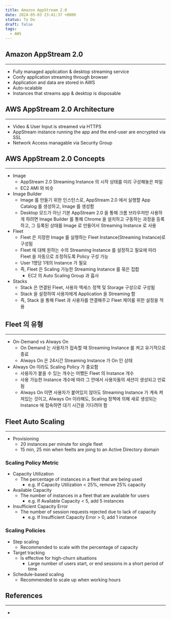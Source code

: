 ```yaml
---
title: Amazon AppStream 2.0
date: 2024-05-03 23:41:37 +0800
status: To Do
draft: false
tags:
  - AWS
---
```

## Amazon AppStream 2.0
---
 - Fully managed application & desktop streaming service
 - Confy application streaming through browser
 - Application and data are stored in AWS
 - Auto-scalable
 - Instances that streams app & desktop is disposable

## AWS AppStream 2.0 Architecture
---
 - Video & User Input is streamed via HTTPS
 - AppStream instance running the app and the end-user are encrypted via SSL
 - Network Access managable via Security Group

## AWS AppStream 2.0 Concepts
---
 - Image
    - AppStream 2.0 Streaming Instance 의 시작 상태를 미리 구성해놓은 파일
    - EC2 AMI 와 비슷
 - Image Builder
    - Image 를 만들기 위한 인스턴스로, AppStream 2.0 에서 실행할 App Catalog 를 생성하고, Image 를 생성함
    - Desktop 모드가 아닌 기본 AppStream 2.0 을 통해 크롬 브라우저만 사용하게 하려면 Image Builder 를 통해 Chrome 을 설치하고 구동하는 과정을 등록하고, 그 등록된 상태를 Image 로 만들어서 Streaming Instance 로 사용
 - Fleet
    - Fleet 은 지정한 Image 를 실행하는 Fleet Instance(Streaming Instance)로 구성됨
    - Fleet 에 대해 원하는 수의 Streaming Instance 를 설정하고 필요에 따라 Fleet 을 자동으로 조정하도록 Policy 구성 가능
    - User 1명당 1개의 Instance 가 필요
    - 즉, Fleet 은 Scaling 가능한 Streaming Instance 를 묶은 집합
       - EC2 의 Auto Scaling Group 과 흡사
 - Stacks
    - Stack 은 연결된 Fleet, 사용자 엑세스 정책 및 Storage 구성으로 구성됨
    - Stack 을 설정하여 사용자에게 Application 을 Streaming 함
    - 즉, Stack 을 통해 Fleet 과 사용자를 연결해주고 Fleet 제어를 위한 설정을 적용

## Fleet 의 유형
---
 - On-Demand vs Always On
    - On Demand 는 사용자가 접속할 때 Streaming Instance 를 켜고 유기적으로 종료
    - Always On 은 24시간 Streaming Instance 가 On 인 상태
 - Always On 이라도 Scaling Policy 가 중요함
    - 사용자가 붙을 수 있는 개수는 어쨌든 Fleet 의 Instance 개수
    - 사용 가능한 Instance 개수에 따라 그 안에서 사용자들의 세션이 생성되고 만료됨
    - Always On 이면 사용자가 붙어있지 않아도 Streaming Instance 가 계속 켜져있는 것이고, Always On 이라해도, Scaling 정책에 의해 새로 생성되는 Instance 에 접속하면 대기 시간을 기다려야 함

## Fleet Auto Scaling
---
- Provisioning
   - 20 instances per minute for single fleet
   - 15 min, 25 min when feelts are joing to an Active Directory domain

### Scaling Policy Metric
- Capacity Utilization
   - The percentage of instances in a fleet that are being used
      - e.g. If Capacity Utilization < 25%, remove 25% capacity
- Available Capacity
   - The number of instances in a fleet that are available for users
      - e.g. If Available Capacity < 5, add 5 instances
- Insufficient Capacity Error
   - The number of session requests rejected due to lack of capacity
      - e.g. If Insufficient Capacity Error > 0, add 1 instance

### Scaling Policies
- Step scaling
   - Recommended to scale with the percentage of capacity
- Target tracking
   - Is effective for high-churn situations
      - Large number of users start, or end sessions in a short period of time
- Schedule-based scaling
   - Recommended to scale up when working hours

## References
---
- 
